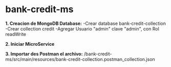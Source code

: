 # bank-credit-ms
**1. Creacion de MongoDB Database:**
-Crear database bank-credit-collection
-Crear collection credit
-Agregar Usuario "admin" clave "admin", con Rol readWrite

**2. Iniciar MicroService**

**3. Importar des Postman el archivo:** 
/bank-credit-ms/src/main/resources/bank-credit-collection.postman_collection.json
